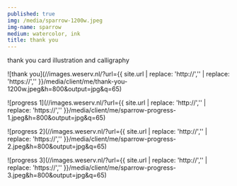 ```yaml
---
published: true
img: /media/sparrow-1200w.jpeg
img-name: sparrow
medium: watercolor, ink
title: thank you
---
```



thank you card illustration and calligraphy
  
    
![thank you](//images.weserv.nl/?url={{ site.url | replace: 'http://','' | replace: 'https://','' }}/media/client/me/thank-you-1200w.jpeg&h=800&output=jpg&q=65)
  
![progress 1](//images.weserv.nl/?url={{ site.url | replace: 'http://','' | replace: 'https://','' }}/media/client/me/sparrow-progress-1.jpeg&h=800&output=jpg&q=65)  
  
![progress 2](//images.weserv.nl/?url={{ site.url | replace: 'http://','' | replace: 'https://','' }}/media/client/me/sparrow-progress-2.jpeg&h=800&output=jpg&q=65)  
  
![progress 3](//images.weserv.nl/?url={{ site.url | replace: 'http://','' | replace: 'https://','' }}/media/client/me/sparrow-progress-3.jpeg&h=800&output=jpg&q=65)